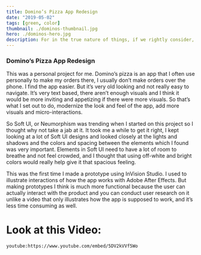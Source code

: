 ```yaml
---
title: Domino’s Pizza App Redesign
date: "2019-05-02"
tags: [green, color]
thumbnail: ./dominos-thumbnail.jpg
hero: ./dominos-hero.jpg
description: For in the true nature of things, if we rightly consider, every green tree is far more glorious than if it were made of gold and silver.
---
```


### Domino’s Pizza App Redesign

This was a personal project for me. Domino’s pizza is an app that I often use personally to make my orders there, I usually don’t make orders over the phone. I find the app easier. But it’s very old looking and not really easy to navigate. It’s very text based, there aren’t enough visuals and I think it would be more inviting and appetizing if there were more visuals. So that’s what I set out to do, modernize the look and feel of the app, add more visuals and micro-interactions.

So Soft UI, or Neumorphism was trending when I started on this project so I thought why not take a jab at it. It took me a while to get it right, I kept looking at a lot of Soft UI designs and looked closely at the lights and shadows and the colors and spacing between the elements which I found was very important. Elements in Soft UI need to have a lot of room to breathe and not feel crowded, and I thought that using off-white and bright colors would really help give it that spacious feeling.

This was the first time I made a prototype using InVision Studio. I used to illustrate interactions of how the app works with Adobe After Effects. But making prototypes I think is much more functional because the user can actually interact with the product and you can conduct user research on it unlike a video that only illustrates how the app is supposed to work, and it’s less time consuming as well.

# Look at this Video:

`youtube:https://www.youtube.com/embed/5DV2kVVf5Wo`
